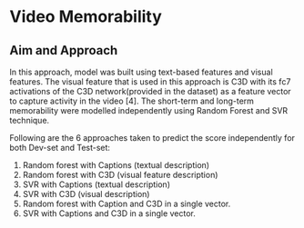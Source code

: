 # Video Memorability

## Aim and Approach
In this approach, model was built using text-based features and visual features. The visual feature that is used in this approach is C3D with its fc7 activations of the C3D network(provided in the dataset) as a feature vector to capture activity in the video [4]. The short-term and long-term memorability were modelled independently using Random Forest and SVR technique.

Following are the 6 approaches taken to predict the score
independently for both Dev-set and Test-set:
1) Random forest with Captions (textual description)
2) Random forest with C3D (visual feature description)
3) SVR with Captions (textual description)
4) SVR with C3D (visual description)
5) Random forest with Caption and C3D in a single
vector.
6) SVR with Captions and C3D in a single vector.
